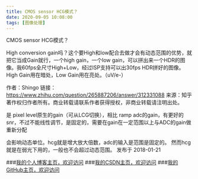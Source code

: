 ```yaml
---
title: CMOS sensor HCG模式？
date: 2020-09-05 10:08:00
tags: [图像处理]
---
```


CMOS sensor HCG模式？
<!--more-->

High conversion gain吗？这个要High和low配合去做才会有动态范围的优势，就把它当成Gain就行，一个high gain，一个low gain，可以拼出来一个HDR的图像。我60fps全尺寸High+Low，经过ISP支持可以出30fps HDR拼好的图像。High Gain用在暗处，Low Gain用在亮处。（uV/e-）

作者：Shingo
链接：https://www.zhihu.com/question/265887206/answer/312331088
来源：知乎
著作权归作者所有。商业转载请联系作者获得授权，非商业转载请注明出处。

是 pixel level原生的gain（可从LCG切换），相比 ramp adc的gain，有更好的snr，不过不能线性调节，是固定的，需要在gain在一定范围以上与ADC的gain做重新分配

会影响动态单位。hcg就是增大放大倍数，adc的输入是范围是固定的。
然而hcg就是在弱光下用的，一般也不会超过动态范围。
发布于 2018-01-21


###[我的个人博客主页，欢迎访问](http://www.aomanhao.top/)
###[我的CSDN主页，欢迎访问](https://blog.csdn.net/Aoman_Hao)
###[我的GitHub主页，欢迎访问](https://github.com/AomanHao)


